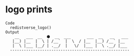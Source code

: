# logo prints

    Code
      redistverse_logo()
    Output
        __   ___  __  ⬢  __  ___       ___  __   __   ___ 
       |__) |__  |  \ | /__`  |  \  / |__  |__) /__` |__  
       |  \ |___ |__/ | .__/  |   \/  |___ |  \ .__/ |___ 
      ----------------------------------------------------

